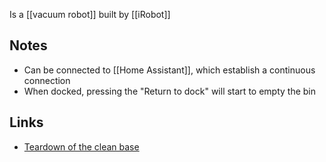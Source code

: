 Is a [[vacuum robot]] built by [[iRobot]]
## Notes
- Can be connected to [[Home Assistant]], which establish a continuous connection
- When docked, pressing the "Return to dock" will start to empty the bin
## Links
- [Teardown of the clean base](https://www.sevarg.net/2019/12/22/roomba-i7-clean-base-teardown/)